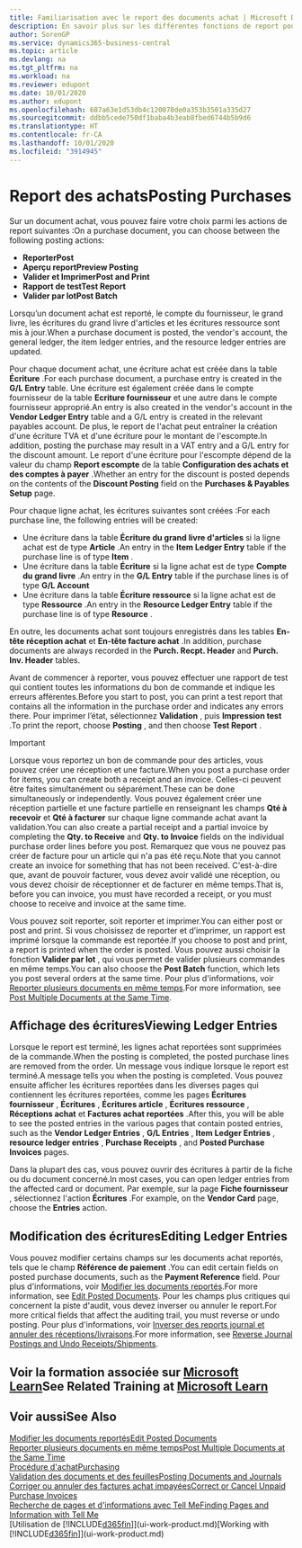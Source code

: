 ```yaml
---
title: Familiarisation avec le report des documents achat | Microsoft Docs
description: En savoir plus sur les différentes fonctions de report pour reporter des documents achat et la manière de mettre à jour les documents reportés.
author: SorenGP
ms.service: dynamics365-business-central
ms.topic: article
ms.devlang: na
ms.tgt_pltfrm: na
ms.workload: na
ms.reviewer: edupont
ms.date: 10/01/2020
ms.author: edupont
ms.openlocfilehash: 687a63e1d53db4c120070de0a353b3501a335d27
ms.sourcegitcommit: ddbb5cede750df1baba4b3eab8fbed6744b5b9d6
ms.translationtype: HT
ms.contentlocale: fr-CA
ms.lasthandoff: 10/01/2020
ms.locfileid: "3914945"
---
```

# <a name="posting-purchases"></a><span data-ttu-id="0bc1d-103">Report des achats</span><span class="sxs-lookup"><span data-stu-id="0bc1d-103">Posting Purchases</span></span>
<span data-ttu-id="0bc1d-104">Sur un document achat, vous pouvez faire votre choix parmi les actions de report suivantes :</span><span class="sxs-lookup"><span data-stu-id="0bc1d-104">On a purchase document, you can choose between the following posting actions:</span></span>

* <span data-ttu-id="0bc1d-105">**Reporter**</span><span class="sxs-lookup"><span data-stu-id="0bc1d-105">**Post**</span></span>
* <span data-ttu-id="0bc1d-106">**Aperçu report**</span><span class="sxs-lookup"><span data-stu-id="0bc1d-106">**Preview Posting**</span></span>
* <span data-ttu-id="0bc1d-107">**Valider et Imprimer**</span><span class="sxs-lookup"><span data-stu-id="0bc1d-107">**Post and Print**</span></span>
* <span data-ttu-id="0bc1d-108">**Rapport de test**</span><span class="sxs-lookup"><span data-stu-id="0bc1d-108">**Test Report**</span></span>
* <span data-ttu-id="0bc1d-109">**Valider par lot**</span><span class="sxs-lookup"><span data-stu-id="0bc1d-109">**Post Batch**</span></span>

<span data-ttu-id="0bc1d-110">Lorsqu’un document achat est reporté, le compte du fournisseur, le grand livre, les écritures du grand livre d'articles et les écritures ressource sont mis à jour.</span><span class="sxs-lookup"><span data-stu-id="0bc1d-110">When a purchase document is posted, the vendor's account, the general ledger, the item ledger entries, and the resource ledger entries  are updated.</span></span>

<span data-ttu-id="0bc1d-111">Pour chaque document achat, une écriture achat est créée dans la table **Écriture** .</span><span class="sxs-lookup"><span data-stu-id="0bc1d-111">For each purchase document, a purchase entry is created in the **G/L Entry** table.</span></span> <span data-ttu-id="0bc1d-112">Une écriture est également créée dans le compte fournisseur de la table **Ecriture fournisseur** et une autre dans le compte fournisseur approprié.</span><span class="sxs-lookup"><span data-stu-id="0bc1d-112">An entry is also created in the vendor's account in the **Vendor Ledger Entry** table and a G/L entry is created in the relevant payables account.</span></span> <span data-ttu-id="0bc1d-113">De plus, le report de l'achat peut entraîner la création d'une écriture TVA et d'une écriture pour le montant de l'escompte.</span><span class="sxs-lookup"><span data-stu-id="0bc1d-113">In addition, posting the purchase may result in a VAT entry and a G/L entry for the discount amount.</span></span> <span data-ttu-id="0bc1d-114">Le report d'une écriture pour l'escompte dépend de la valeur du champ **Report escompte** de la table **Configuration des achats et des comptes à payer** .</span><span class="sxs-lookup"><span data-stu-id="0bc1d-114">Whether an entry for the discount is posted depends on the contents of the **Discount Posting** field on the **Purchases & Payables Setup** page.</span></span>

<span data-ttu-id="0bc1d-115">Pour chaque ligne achat, les écritures suivantes sont créées :</span><span class="sxs-lookup"><span data-stu-id="0bc1d-115">For each purchase line, the following entries will be created:</span></span>
- <span data-ttu-id="0bc1d-116">Une écriture dans la table **Écriture du grand livre d'articles** si la ligne achat est de type **Article** .</span><span class="sxs-lookup"><span data-stu-id="0bc1d-116">An entry in the **Item Ledger Entry** table if the purchase line is of type **Item** .</span></span>
- <span data-ttu-id="0bc1d-117">Une écriture dans la table **Écriture** si la ligne achat est de type **Compte du grand livre** .</span><span class="sxs-lookup"><span data-stu-id="0bc1d-117">An entry in the **G/L Entry** table if the purchase lines is of type **G/L Account**</span></span>
- <span data-ttu-id="0bc1d-118">Une écriture dans la table **Écriture ressource** si la ligne achat est de type **Ressource** .</span><span class="sxs-lookup"><span data-stu-id="0bc1d-118">An entry in the **Resource Ledger Entry** table if the purchase line is of type **Resource** .</span></span>

<span data-ttu-id="0bc1d-119">En outre, les documents achat sont toujours enregistrés dans les tables **En-tête réception achat** et **En-tête facture achat** .</span><span class="sxs-lookup"><span data-stu-id="0bc1d-119">In addition, purchase documents are always recorded in the **Purch. Recpt. Header** and **Purch. Inv. Header** tables.</span></span>

<span data-ttu-id="0bc1d-120">Avant de commencer à reporter, vous pouvez effectuer une rapport de test qui contient toutes les informations du bon de commande et indique les erreurs afférentes.</span><span class="sxs-lookup"><span data-stu-id="0bc1d-120">Before you start to post, you can print a test report that contains all the information in the purchase order and indicates any errors there.</span></span> <span data-ttu-id="0bc1d-121">Pour imprimer l’état, sélectionnez **Validation** , puis **Impression test** .</span><span class="sxs-lookup"><span data-stu-id="0bc1d-121">To print the report, choose **Posting** , and then choose **Test Report** .</span></span>

> [!IMPORTANT]  
>   <span data-ttu-id="0bc1d-122">Lorsque vous reportez un bon de commande pour des articles, vous pouvez créer une réception et une facture.</span><span class="sxs-lookup"><span data-stu-id="0bc1d-122">When you post a purchase order for items, you can create both a receipt and an invoice.</span></span> <span data-ttu-id="0bc1d-123">Celles-ci peuvent être faites simultanément ou séparément.</span><span class="sxs-lookup"><span data-stu-id="0bc1d-123">These can be done simultaneously or independently.</span></span> <span data-ttu-id="0bc1d-124">Vous pouvez également créer une réception partielle et une facture partielle en renseignant les champs **Qté à recevoir** et **Qté à facturer** sur chaque ligne commande achat avant la validation.</span><span class="sxs-lookup"><span data-stu-id="0bc1d-124">You can also create a partial receipt and a partial invoice by completing the **Qty. to Receive** and **Qty. to Invoice** fields on the individual purchase order lines before you post.</span></span> <span data-ttu-id="0bc1d-125">Remarquez que vous ne pouvez pas créer de facture pour un article qui n'a pas été reçu.</span><span class="sxs-lookup"><span data-stu-id="0bc1d-125">Note that you cannot create an invoice for something that has not been received.</span></span> <span data-ttu-id="0bc1d-126">C'est-à-dire que, avant de pouvoir facturer, vous devez avoir validé une réception, ou vous devez choisir de réceptionner et de facturer en même temps.</span><span class="sxs-lookup"><span data-stu-id="0bc1d-126">That is, before you can invoice, you must have recorded a receipt, or you must choose to receive and invoice at the same time.</span></span>

<span data-ttu-id="0bc1d-127">Vous pouvez soit reporter, soit reporter et imprimer.</span><span class="sxs-lookup"><span data-stu-id="0bc1d-127">You can either post or post and print.</span></span> <span data-ttu-id="0bc1d-128">Si vous choisissez de reporter et d’imprimer, un rapport est imprimé lorsque la commande est reportée.</span><span class="sxs-lookup"><span data-stu-id="0bc1d-128">If you choose to post and print, a report is printed when the order is posted.</span></span> <span data-ttu-id="0bc1d-129">Vous pouvez aussi choisir la fonction **Valider par lot** , qui vous permet de valider plusieurs commandes en même temps.</span><span class="sxs-lookup"><span data-stu-id="0bc1d-129">You can also choose the **Post Batch** function, which lets you post several orders at the same time.</span></span> <span data-ttu-id="0bc1d-130">Pour plus d'informations, voir [Reporter plusieurs documents en même temps](ui-batch-posting.md).</span><span class="sxs-lookup"><span data-stu-id="0bc1d-130">For more information, see [Post Multiple Documents at the Same Time](ui-batch-posting.md).</span></span>

## <a name="viewing-ledger-entries"></a><span data-ttu-id="0bc1d-131">Affichage des écritures</span><span class="sxs-lookup"><span data-stu-id="0bc1d-131">Viewing Ledger Entries</span></span>
<span data-ttu-id="0bc1d-132">Lorsque le report est terminé, les lignes achat reportées sont supprimées de la commande.</span><span class="sxs-lookup"><span data-stu-id="0bc1d-132">When the posting is completed, the posted purchase lines are removed from the order.</span></span> <span data-ttu-id="0bc1d-133">Un message vous indique lorsque le report est terminé.</span><span class="sxs-lookup"><span data-stu-id="0bc1d-133">A message tells you when the posting is completed.</span></span> <span data-ttu-id="0bc1d-134">Vous pouvez ensuite afficher les écritures reportées dans les diverses pages qui contiennent les écritures reportées, comme les pages **Écritures fournisseur** , **Écritures** , **Écritures article** , **Écritures ressource** , **Réceptions achat** et **Factures achat reportées** .</span><span class="sxs-lookup"><span data-stu-id="0bc1d-134">After this, you will be able to see the posted entries in the various pages that contain posted entries, such as the **Vendor Ledger Entries** , **G/L Entries** , **Item Ledger Entries** , **resource ledger entries** , **Purchase Receipts** , and **Posted Purchase Invoices** pages.</span></span>

<span data-ttu-id="0bc1d-135">Dans la plupart des cas, vous pouvez ouvrir des écritures à partir de la fiche ou du document concerné.</span><span class="sxs-lookup"><span data-stu-id="0bc1d-135">In most cases, you can open ledger entries from the affected card or document.</span></span> <span data-ttu-id="0bc1d-136">Par exemple, sur la page **Fiche fournisseur** , sélectionnez l'action **Écritures** .</span><span class="sxs-lookup"><span data-stu-id="0bc1d-136">For example, on the **Vendor Card** page, choose the **Entries** action.</span></span>

## <a name="editing-ledger-entries"></a><span data-ttu-id="0bc1d-137">Modification des écritures</span><span class="sxs-lookup"><span data-stu-id="0bc1d-137">Editing Ledger Entries</span></span>
<span data-ttu-id="0bc1d-138">Vous pouvez modifier certains champs sur les documents achat reportés, tels que le champ **Référence de paiement** .</span><span class="sxs-lookup"><span data-stu-id="0bc1d-138">You can edit certain fields on posted purchase documents, such as the **Payment Reference** field.</span></span> <span data-ttu-id="0bc1d-139">Pour plus d'informations, voir [Modifier les documents reportés](across-edit-posted-document.md).</span><span class="sxs-lookup"><span data-stu-id="0bc1d-139">For more information, see [Edit Posted Documents](across-edit-posted-document.md).</span></span> <span data-ttu-id="0bc1d-140">Pour les champs plus critiques qui concernent la piste d'audit, vous devez inverser ou annuler le report.</span><span class="sxs-lookup"><span data-stu-id="0bc1d-140">For more critical fields that affect the auditing trail, you must reverse or undo posting.</span></span> <span data-ttu-id="0bc1d-141">Pour plus d'informations, voir [Inverser des reports journal et annuler des réceptions/livraisons](finance-how-reverse-journal-posting.md).</span><span class="sxs-lookup"><span data-stu-id="0bc1d-141">For more information, see [Reverse Journal Postings and Undo Receipts/Shipments](finance-how-reverse-journal-posting.md).</span></span>

## <a name="see-related-training-at-microsoft-learn"></a><span data-ttu-id="0bc1d-142">Voir la formation associée sur [Microsoft Learn](/learn/modules/receive-invoice-dynamics-d365-business-central/index)</span><span class="sxs-lookup"><span data-stu-id="0bc1d-142">See Related Training at [Microsoft Learn](/learn/modules/receive-invoice-dynamics-d365-business-central/index)</span></span>

## <a name="see-also"></a><span data-ttu-id="0bc1d-143">Voir aussi</span><span class="sxs-lookup"><span data-stu-id="0bc1d-143">See Also</span></span>
[<span data-ttu-id="0bc1d-144">Modifier les documents reportés</span><span class="sxs-lookup"><span data-stu-id="0bc1d-144">Edit Posted Documents</span></span>](across-edit-posted-document.md)  
[<span data-ttu-id="0bc1d-145">Reporter plusieurs documents en même temps</span><span class="sxs-lookup"><span data-stu-id="0bc1d-145">Post Multiple Documents at the Same Time</span></span>](ui-batch-posting.md)  
[<span data-ttu-id="0bc1d-146">Procédure d'achat</span><span class="sxs-lookup"><span data-stu-id="0bc1d-146">Purchasing</span></span>](purchasing-manage-purchasing.md)  
[<span data-ttu-id="0bc1d-147">Validation des documents et des feuilles</span><span class="sxs-lookup"><span data-stu-id="0bc1d-147">Posting Documents and Journals</span></span>](ui-post-documents-journals.md)  
[<span data-ttu-id="0bc1d-148">Corriger ou annuler des factures achat impayées</span><span class="sxs-lookup"><span data-stu-id="0bc1d-148">Correct or Cancel Unpaid Purchase Invoices</span></span>](purchasing-how-correct-cancel-unpaid-purchase-invoices.md)  
[<span data-ttu-id="0bc1d-149">Recherche de pages et d'informations avec Tell Me</span><span class="sxs-lookup"><span data-stu-id="0bc1d-149">Finding Pages and Information with Tell Me</span></span>](ui-search.md)  
<span data-ttu-id="0bc1d-150">[Utilisation de [!INCLUDE[d365fin](includes/d365fin_md.md)]](ui-work-product.md)</span><span class="sxs-lookup"><span data-stu-id="0bc1d-150">[Working with [!INCLUDE[d365fin](includes/d365fin_md.md)]](ui-work-product.md)</span></span>
